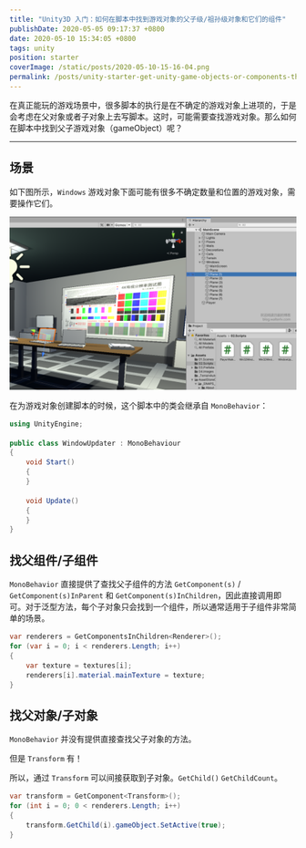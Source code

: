 ```yaml
---
title: "Unity3D 入门：如何在脚本中找到游戏对象的父子级/祖孙级对象和它们的组件"
publishDate: 2020-05-05 09:17:37 +0800
date: 2020-05-10 15:34:05 +0800
tags: unity
position: starter
coverImage: /static/posts/2020-05-10-15-16-04.png
permalink: /posts/unity-starter-get-unity-game-objects-or-components-through-scene-hierarchy.html
---
```


在真正能玩的游戏场景中，很多脚本的执行是在不确定的游戏对象上进项的，于是会考虑在父对象或者子对象上去写脚本。这时，可能需要查找游戏对象。那么如何在脚本中找到父子游戏对象（gameObject）呢？

---

<div id="toc"></div>

## 场景

如下图所示，`Windows` 游戏对象下面可能有很多不确定数量和位置的游戏对象，需要操作它们。

![游戏场景](/static/posts/2020-05-10-15-16-04.png)

在为游戏对象创建脚本的时候，这个脚本中的类会继承自 `MonoBehavior`：

```csharp
using UnityEngine;

public class WindowUpdater : MonoBehaviour
{
    void Start()
    {
    }

    void Update()
    {
    }
}
```

## 找父组件/子组件

`MonoBehavior` 直接提供了查找父子组件的方法 `GetComponent(s)` / `GetComponent(s)InParent` 和 `GetComponent(s)InChildren`，因此直接调用即可。对于泛型方法，每个子对象只会找到一个组件，所以通常适用于子组件非常简单的场景。

```csharp
var renderers = GetComponentsInChildren<Renderer>();
for (var i = 0; i < renderers.Length; i++)
{
    var texture = textures[i];
    renderers[i].material.mainTexture = texture;
}
```

## 找父对象/子对象

`MonoBehavior` 并没有提供直接查找父子对象的方法。

但是 `Transform` 有！

所以，通过 `Transform` 可以间接获取到子对象。`GetChild()` `GetChildCount`。

```csharp
var transform = GetComponent<Transform>();
for (int i = 0; 0 < renderers.Length; i++)
{
    transform.GetChild(i).gameObject.SetActive(true);
}
```



